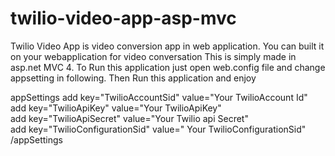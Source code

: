 # twilio-video-app-asp-mvc
Twilio Video App is video conversion app in web application.
You can built it on your webapplication for video conversation
This is simply made in asp.net MVC 4. 
To Run this application just open web.config file and change appsetting in following. Then Run this application and enjoy

appSettings
add key="TwilioAccountSid" value="Your TwilioAccount Id" <br>
add key="TwilioApiKey" value="Your TwilioApiKey" <br>
    add key="TwilioApiSecret" value="Your Twilio api Secret" <br>
    add key="TwilioConfigurationSid" value=" Your TwilioConfigurationSid" <br>
/appSettings
